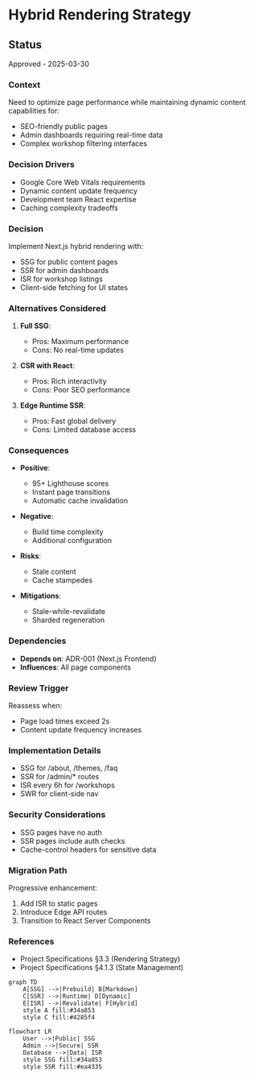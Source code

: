 # Hybrid Rendering Strategy

## Status
Approved - 2025-03-30

### Context
Need to optimize page performance while maintaining dynamic content capabilities for:
- SEO-friendly public pages
- Admin dashboards requiring real-time data
- Complex workshop filtering interfaces

### Decision Drivers
- Google Core Web Vitals requirements
- Dynamic content update frequency
- Development team React expertise
- Caching complexity tradeoffs

### Decision
Implement Next.js hybrid rendering with:
- SSG for public content pages
- SSR for admin dashboards
- ISR for workshop listings
- Client-side fetching for UI states

### Alternatives Considered
1. **Full SSG**:
   - Pros: Maximum performance
   - Cons: No real-time updates

2. **CSR with React**:
   - Pros: Rich interactivity
   - Cons: Poor SEO performance

3. **Edge Runtime SSR**:
   - Pros: Fast global delivery
   - Cons: Limited database access

### Consequences
- **Positive**:
  - 95+ Lighthouse scores
  - Instant page transitions
  - Automatic cache invalidation

- **Negative**:
  - Build time complexity
  - Additional configuration

- **Risks**:
  - Stale content
  - Cache stampedes

- **Mitigations**:
  - Stale-while-revalidate
  - Sharded regeneration

### Dependencies
- **Depends on**: ADR-001 (Next.js Frontend)
- **Influences**: All page components

### Review Trigger
Reassess when:
- Page load times exceed 2s
- Content update frequency increases

### Implementation Details
- SSG for /about, /themes, /faq
- SSR for /admin/* routes
- ISR every 6h for /workshops
- SWR for client-side nav

### Security Considerations
- SSG pages have no auth
- SSR pages include auth checks
- Cache-control headers for sensitive data

### Migration Path
Progressive enhancement:
1. Add ISR to static pages
2. Introduce Edge API routes
3. Transition to React Server Components

### References
- Project Specifications §3.3 (Rendering Strategy)
- Project Specifications §4.1.3 (State Management)

```mermaid
graph TD
    A[SSG] -->|Prebuild| B[Markdown]
    C[SSR] -->|Runtime| D[Dynamic]
    E[ISR] -->|Revalidate| F[Hybrid]
    style A fill:#34a853
    style C fill:#4285f4
```

```mermaid
flowchart LR
    User -->|Public| SSG
    Admin -->|Secure| SSR
    Database -->|Data| ISR
    style SSG fill:#34a853
    style SSR fill:#ea4335